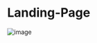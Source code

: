 # Landing-Page
![image](https://user-images.githubusercontent.com/86234350/228179818-2b111f3b-b31f-46f4-bd08-3b4ca1bc3328.png)
